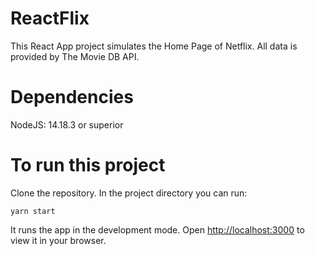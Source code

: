 # ReactFlix

This React App project simulates the Home Page of Netflix.
All data is provided by The Movie DB API.

# Dependencies
NodeJS: 14.18.3 or superior

# To run this project
Clone the repository. In the project directory you can run:

`yarn start`

It runs the app in the development mode. Open [http://localhost:3000](http://localhost:3000) to view it in your browser.